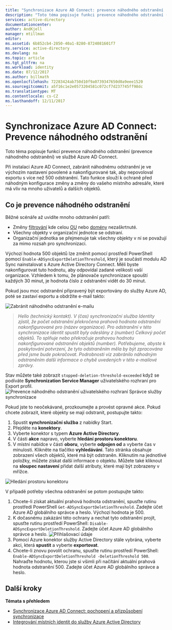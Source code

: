 ```yaml
---
title: "Synchronizace Azure AD Connect: prevence náhodného odstranění | Microsoft Docs"
description: "Toto téma popisuje funkci prevence náhodného odstranění (prevence náhodného odstranění) ve službě Azure AD Connect."
services: active-directory
documentationcenter: 
author: AndKjell
manager: mtillman
editor: 
ms.assetid: 6b852cb4-2850-40a1-8280-8724081601f7
ms.service: active-directory
ms.devlang: na
ms.topic: article
ms.tgt_pltfrm: na
ms.workload: identity
ms.date: 07/12/2017
ms.author: billmath
ms.openlocfilehash: 72283424ab750d10f9a0739347650d0a9eee1520
ms.sourcegitcommit: a5f16c1e2e0573204581c072cf7d237745ff98dc
ms.translationtype: MT
ms.contentlocale: cs-CZ
ms.lasthandoff: 12/11/2017
---
```

# <a name="azure-ad-connect-sync-prevent-accidental-deletes"></a>Synchronizace Azure AD Connect: Prevence náhodného odstranění
Toto téma popisuje funkci prevence náhodného odstranění (prevence náhodného odstranění) ve službě Azure AD Connect.

Při instalaci Azure AD Connect, zabránit náhodnému odstranění je ve výchozím nastavení povolené a nakonfigurované tak, aby nepovoloval exportu s více než 500 odstranění. Tato funkce slouží k ochraně před náhodným konfigurace změny a změny do vašeho místního adresáře, které má vliv na mnoho uživatelů a dalších objektů.

## <a name="what-is-prevent-accidental-deletes"></a>Co je prevence náhodného odstranění
Běžné scénáře až uvidíte mnoho odstranění patří:

* Změny [filtrování](active-directory-aadconnectsync-configure-filtering.md) kde celou [OU](active-directory-aadconnectsync-configure-filtering.md#organizational-unitbased-filtering) nebo [domény](active-directory-aadconnectsync-configure-filtering.md#domain-based-filtering) nezaškrtnuté.
* Všechny objekty v organizační jednotce se odstraní.
* Organizační jednotka se přejmenuje tak všechny objekty v ní se považují za mimo rozsah pro synchronizaci.

Výchozí hodnota 500 objektů lze změnit pomocí prostředí PowerShell pomocí `Enable-ADSyncExportDeletionThreshold`, který je součástí modulu AD Sync nainstalovat s Azure Active Directory Connect. Měli byste nakonfigurovat tuto hodnotu, aby odpovídal zadané velikosti vaší organizace. Vzhledem k tomu, že plánovače synchronizace spouští každých 30 minut, je hodnota číslo z odstranění vidět do 30 minut.

Pokud jsou moc odstranění připravený být exportovány do služby Azure AD, poté se zastaví exportu a obdržíte e-mail takto:

![Zabránit náhodného odstranění e-mailu](./media/active-directory-aadconnectsync-feature-prevent-accidental-deletes/email.png)

> *Hello (technický kontakt). V (čas) synchronizační služba Identity zjistil, že počet odstranění překročena prahová hodnota odstranění nakonfigurované pro (název organizace). Pro odstranění v této synchronizace identit spustit byly odeslány z (number) Celkový počet objektů. To splňuje nebo překračuje prahovou hodnotu nakonfigurované odstranění objektů (number). Potřebujeme, abyste k poskytování potvrzení, že tyto odstraněním měla by být zpracována před jsme bude pokračovat. Podrobnosti viz zabránilo náhodným odstraněním další informace o chybě uvedených v této e-mailové zprávy.*
>
> 

Stav můžete také zobrazit `stopped-deletion-threshold-exceeded` když se podíváte **Synchronization Service Manager** uživatelského rozhraní pro Export profil.
![Prevence náhodného odstranění uživatelského rozhraní Správce služby synchronizace](./media/active-directory-aadconnectsync-feature-prevent-accidental-deletes/syncservicemanager.png)

Pokud jste to neočekávané, prozkoumejte a provést opravné akce. Pokud chcete zobrazit, které objekty se mají odstranit, postupujte takto:

1. Spustit **synchronizační služba** z nabídky Start.
2. Přejděte na **konektory**.
3. Vyberte konektor s typem **Azure Active Directory**.
4. V části **akce** napravo, vyberte **hledání prostoru konektoru**.
5. V místní nabídce v části **oboru**, vyberte **odpojen od** a vyberte čas v minulosti. Klikněte na tlačítko **vyhledávání**. Tato stránka obsahuje zobrazení všech objektů, které má být odstraněn. Kliknutím na jednotlivé položky, můžete získat další informace o objektu. Můžete také kliknout na **sloupec nastavení** přidat další atributy, které mají být zobrazeny v mřížce.

![Hledání prostoru konektoru](./media/active-directory-aadconnectsync-feature-prevent-accidental-deletes/searchcs.png)

V případě potřeby všechna odstranění se potom postupujte takto:

1. Chcete-li získat aktuální prahová hodnota odstranění, spusťte rutinu prostředí PowerShell `Get-ADSyncExportDeletionThreshold`. Zadejte účet Azure AD globálního správce a heslo. Výchozí hodnota je 500.
2. K dočasnému zakázání této ochrany a nechat tyto odstranění projít, spusťte rutinu prostředí PowerShell: `Disable-ADSyncExportDeletionThreshold`. Zadejte účet Azure AD globálního správce a heslo.
   ![Přihlašovací údaje](./media/active-directory-aadconnectsync-feature-prevent-accidental-deletes/credentials.png)
3. Pomocí Azure konektor služby Active Directory stále vybrána, vyberte akci, která **spustit** a vyberte **exportovat**.
4. Chcete-li znovu povolit ochranu, spusťte rutinu prostředí PowerShell: `Enable-ADSyncExportDeletionThreshold -DeletionThreshold 500`. Nahraďte hodnotu, kterou jste si všimli při načítání aktuální prahová hodnota odstranění 500. Zadejte účet Azure AD globálního správce a heslo.

## <a name="next-steps"></a>Další kroky
**Témata s přehledem**

* [Synchronizace Azure AD Connect: pochopení a přizpůsobení synchronizace](active-directory-aadconnectsync-whatis.md)
* [Integrování místních identit do služby Azure Active Directory](active-directory-aadconnect.md)
